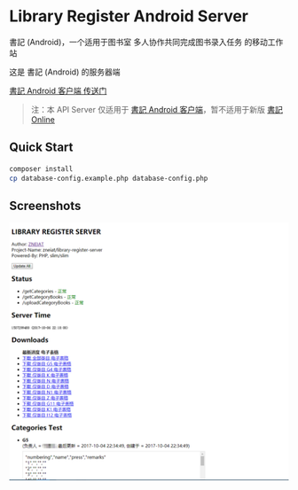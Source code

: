# Library Register Android Server

書記 (Android)，一个适用于图书室 多人协作共同完成图书录入任务 的移动工作站

这是 書記 (Android) 的服务器端

[書記 Android 客户端 传送门](https://github.com/qwqcode/library-register-android)

> 注：本 API Server 仅适用于 [書記 Android 客户端](https://github.com/qwqcode/library-register-android)，暂不适用于新版 [書記 Online](https://github.com/qwqcode/book-register)

## Quick Start

```bash
composer install
cp database-config.example.php database-config.php
```

## Screenshots

![screenshot](./Screenshot.png)
